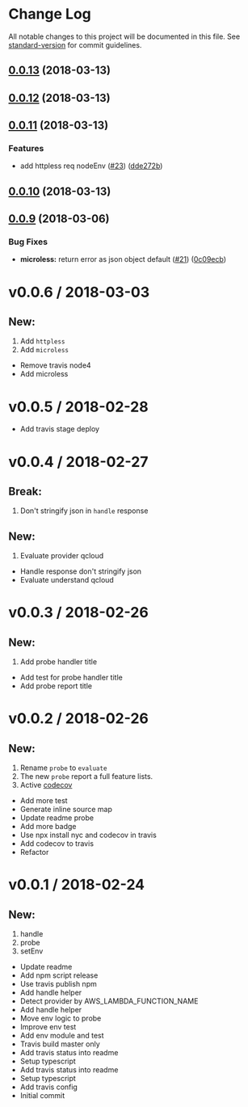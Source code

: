 # Change Log

All notable changes to this project will be documented in this file. See [standard-version](https://github.com/conventional-changelog/standard-version) for commit guidelines.

<a name="0.0.13"></a>
## [0.0.13](https://github.com/vitarn/serverless-tools/compare/v0.0.12...v0.0.13) (2018-03-13)



<a name="0.0.12"></a>
## [0.0.12](https://github.com/vitarn/serverless-tools/compare/v0.0.11...v0.0.12) (2018-03-13)



<a name="0.0.11"></a>
## [0.0.11](https://github.com/vitarn/serverless-tools/compare/v0.0.10...v0.0.11) (2018-03-13)


### Features

* add httpless req nodeEnv ([#23](https://github.com/vitarn/serverless-tools/issues/23)) ([dde272b](https://github.com/vitarn/serverless-tools/commit/dde272b))



<a name="0.0.10"></a>
## [0.0.10](https://github.com/vitarn/serverless-tools/compare/v0.0.9...v0.0.10) (2018-03-13)



<a name="0.0.9"></a>
## [0.0.9](https://github.com/vitarn/serverless-tools/compare/v0.0.6...v0.0.9) (2018-03-06)


### Bug Fixes

* **microless:** return error as json object default ([#21](https://github.com/vitarn/serverless-tools/issues/21)) ([0c09ecb](https://github.com/vitarn/serverless-tools/commit/0c09ecb))




v0.0.6 / 2018-03-03
===================

## New:
  1. Add `httpless`
  2. Add `microless`

  * Remove travis node4
  * Add microless

v0.0.5 / 2018-02-28
===================

  * Add travis stage deploy

v0.0.4 / 2018-02-27
===================

## Break:
  1. Don't stringify json in `handle` response

## New:
  1. Evaluate provider qcloud

  * Handle response don't stringify json
  * Evaluate understand qcloud

v0.0.3 / 2018-02-26
===================

## New:
  1. Add probe handler title

  * Add test for probe handler title
  * Add probe report title

v0.0.2 / 2018-02-26
===================

## New:
  1. Rename `probe` to `evaluate`
  2. The new `probe` report a full feature lists.
  3. Active [codecov](codecov.io)

  * Add more test
  * Generate inline source map
  * Update readme probe
  * Add more badge
  * Use npx install nyc and codecov in travis
  * Add codecov to travis
  * Refactor

v0.0.1 / 2018-02-24
===================

## New:
  1. handle
  2. probe
  3. setEnv

  * Update readme
  * Add npm script release
  * Use travis publish npm
  * Add handle helper
  * Detect provider by AWS_LAMBDA_FUNCTION_NAME
  * Add handle helper
  * Move env logic to probe
  * Improve env test
  * Add env module and test
  * Travis build master only
  * Add travis status into readme
  * Setup typescript
  * Add travis status into readme
  * Setup typescript
  * Add travis config
  * Initial commit
